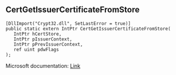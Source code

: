 ## CertGetIssuerCertificateFromStore

```
[DllImport("Crypt32.dll", SetLastError = true)]
public static extern IntPtr CertGetIssuerCertificateFromStore(
   IntPtr hCertStore,
   IntPtr pIssuerContext,
   IntPtr pPrevIssuerContext,
   ref uint pdwFlags
);
```

Microsoft documentation: [Link](https://docs.microsoft.com/en-us/windows/win32/api/wincrypt/nf-wincrypt-certgetissuercertificatefromstore)
